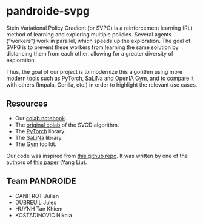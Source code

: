# pandroide-svpg

Stein Variational Policy Gradient (or SVPG) is a reinforcement learning (RL) method of learning and exploring multiple policies. Several agents (“workers”) work in parallel, which speeds up the exploration. The goal of SVPG is to prevent these workers from learning the same solution by distancing them from each other, allowing for a greater diversity of exploration.

Thus, the goal of our project is to modernize this algorithm using more modern tools such as PyTorch, SaLiNa and OpenIA Gym, and to compare it with others (Impala, Gorilla, etc.) in order to highlight the relevant use cases.

## Resources

- Our [colab notebook](https://colab.research.google.com/drive/15Kv6SnBmB3NXLfmZnPS88TnpEqXGDLvZ#scrollTo=SqNaC7QC_GwF).
- The [original colab](https://colab.research.google.com/drive/1foozXbDd4YNYuYKdjwFIcwiUnIaR7-Or?usp=sharing#scrollTo=SqNaC7QC_GwF) of the SVGD algorithm.
- The [PyTorch](https://pytorch.org/) library.
- The [SaLiNa](https://github.com/facebookresearch/salina) library.
- The [Gym](https://gym.openai.com/) toolkit.

Our code was inspired from [this github repo](https://github.com/largelymfs/svpg_REINFORCE). It was written by one of the authors of [this paper](https://arxiv.org/pdf/1704.02399.pdf) (Yang Liu).

## Team PANDROIDE
- CANITROT Julien
- DUBREUIL Jules
- HUYNH Tan Khiem
- KOSTADINOVIC Nikola
